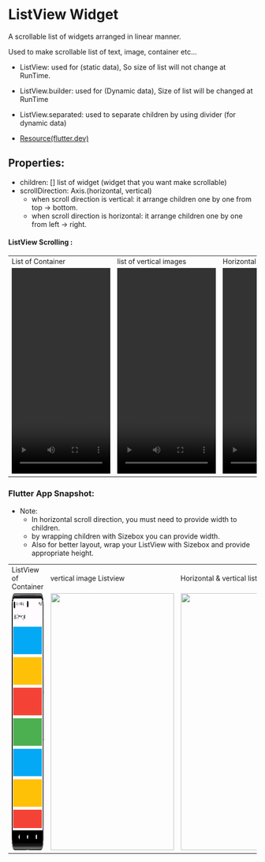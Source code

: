 # ListView Widget

A scrollable list of widgets arranged in linear manner.

Used to make scrollable list of text, image, container etc...

- ListView: used for (static data), So size of list will not change at RunTime.
- ListView.builder: used for (Dynamic data), Size of list will be changed at RunTime
- ListView.separated: used to separate children by using divider (for dynamic data)

- [Resource(flutter.dev)](https://api.flutter.dev/flutter/widgets/ListView-class.html)

## Properties:
   - children: [] list of widget (widget that you want make scrollable)
   - scrollDirection: Axis.(horizontal, vertical)
     - when scroll direction is vertical: it arrange children one by one from top -> bottom.
     - when scroll direction is horizontal: it arrange children one by one from left -> right.
 

#### ListView Scrolling :

<table>
  <tr>
    <td>List of Container</td>
     <td>list of vertical images</td>
     <td>Horizontal & vertical list</td>
  </tr>
  <tr>
    <td><video src="https://github.com/Jaydip614/Flutter-Development-3.0/assets/148715011/e17a0b1f-dc73-45b2-b878-8ce0de23c018" width=200 height=416></video></td>
    <td><video src="https://github.com/Jaydip614/Flutter-Development-3.0/assets/148715011/e2ed1904-0cba-460f-bf5f-26121f334db4" width=200 height=416></video></td>
    <td><video src="https://github.com/Jaydip614/Flutter-Development-3.0/assets/148715011/a22ebf8c-ea8f-45c6-92c4-f639671151b6" width=200 height=416></video></td>
   
  </tr>
 </table>

[//]: #[listview_of_container_video.webm](https://github.com/Jaydip614/Flutter-Development-3.0/assets/148715011/e17a0b1f-dc73-45b2-b878-8ce0de23c018)

[//]: #[vertical_listview_of_image.webm](https://github.com/Jaydip614/Flutter-Development-3.0/assets/148715011/e2ed1904-0cba-460f-bf5f-26121f334db4)

[//]: #[horizontal_vertical_image_scroll.webm](https://github.com/Jaydip614/Flutter-Development-3.0/assets/148715011/a22ebf8c-ea8f-45c6-92c4-f639671151b6)


### Flutter App Snapshot:

- Note:
  - In horizontal scroll direction, you must need to provide width to children.
  - by wrapping children with Sizebox you can provide width.
  - Also for better layout, wrap your ListView with Sizebox and provide appropriate height.

<table>
  <tr>
    <td>ListView of Container</td>
     <td>vertical image Listview</td>
     <td>Horizontal & vertical list </td>
  </tr>
  <tr>
    <td><img src="Screenshot/listview_of_container.png" width=250 height=520></td>
    <td><img src="Screenshot/vertical_listview_of_images.png" width=250 height=520></td>
    <td><img src="Screenshot/horizontal_vertical_listview.png" width=250 height=520></td>

  </tr>
 </table>
